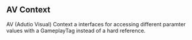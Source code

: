 ## AV Context

AV (Adutio Visual) Context a interfaces for accessing different paramter values with a GameplayTag instead of a hard reference.